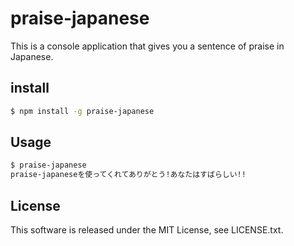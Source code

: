 # praise-japanese
This is a console application that gives you a sentence of praise in Japanese.

## install
```sh
$ npm install -g praise-japanese
```
## Usage
```sh
$ praise-japanese
praise-japaneseを使ってくれてありがとう!あなたはすばらしい!!
```

## License
This software is released under the MIT License, see LICENSE.txt.
